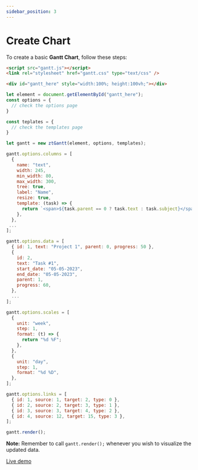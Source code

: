 ```yaml
---
sidebar_position: 3
---
```


# Create Chart

To create a basic **Gantt Chart**, follow these steps:

```html title="1. Add files"
<script src="gantt.js"></script>
<link rel="stylesheet" href="gantt.css" type="text/css" />
```

```html title="2. Insert the markup"
<div id="gantt_here" style="width:100%; height:100vh;"></div>
```

```js title="3. Invoke the Gantt Chart Library using JavaScript, targeting the container element, and define your tasks, dependencies, and duration."
let element = document.getElementById("gantt_here");
const options = {
  // check the options page
}

const teplates = {
  // check the templates page
}

let gantt = new ztGantt(element, options, templates);

gantt.options.columns = [
  {
    name: "text",
    width: 245,
    min_width: 80,
    max_width: 300,
    tree: true,
    label: "Name",
    resize: true,
    template: (task) => {
      return `<span>${task.parent == 0 ? task.text : task.subject}</span>`;
    },
  },
 ...
];

gantt.options.data = [
  { id: 1, text: "Project 1", parent: 0, progress: 50 },
  {
    id: 2,
    text: "Task #1",
    start_date: "05-05-2023",
    end_date: "05-05-2023",
    parent: 1,
    progress: 60,
  },
  ...
];

gantt.options.scales = [
  {
    unit: "week",
    step: 1,
    format: (t) => {
      return "%d %F";
    },
  },
  {
    unit: "day",
    step: 1,
    format: "%d %D",
  },
];

gantt.options.links = [
  { id: 1, source: 1, target: 2, type: 0 },
  { id: 2, source: 2, target: 3, type: 1 },
  { id: 3, source: 3, target: 4, type: 2 },
  { id: 4, source: 12, target: 15, type: 3 },
];

gantt.render();
```

**Note:** Remember to call `gantt.render();` whenever you wish to visualize the updated data.

[Live demo](https://zehntech.github.io/zt-gantt/)

